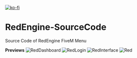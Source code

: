 [![ko-fi](https://ko-fi.com/img/githubbutton_sm.svg)](https://ko-fi.com/P5P4BYANU)
# RedEngine-SourceCode
Source Code of RedEngine FiveM Menu

**Previews**
![RedDashboard](https://user-images.githubusercontent.com/69429581/161441488-21b705d0-e204-4612-aa3e-4fd7645ae029.PNG)
![RedLogin](https://user-images.githubusercontent.com/69429581/161441490-90accda7-19af-4d26-a4cb-fdb1b629a7a7.PNG)
![RedInterface](https://user-images.githubusercontent.com/69429581/161441492-705d50f1-d982-4c02-a183-f4f72d9d1bd5.PNG)
![Red](https://user-images.githubusercontent.com/69429581/161441496-2e0ff980-1417-442e-9047-ceb9d6bd2ddf.PNG)
